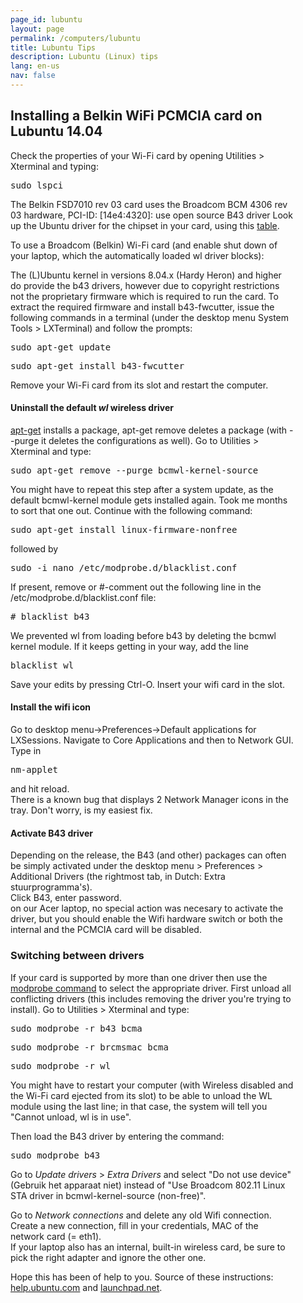 ```yaml
---
page_id: lubuntu
layout: page
permalink: /computers/lubuntu
title: Lubuntu Tips
description: Lubuntu (Linux) tips
lang: en-us
nav: false
---
```


<div class="card mx-auto mb-3 p-3" style="max-width: 90%;">

<h2>Installing a Belkin WiFi PCMCIA card on Lubuntu 14.04</h2>

Check the properties of your Wi-Fi card by opening Utilities > Xterminal and typing:
<pre>sudo lspci</pre>
The Belkin FSD7010 rev 03 card uses the Broadcom BCM 4306 rev 03 hardware, PCI-ID: [14e4:4320]: use open source B43 driver
Look up the Ubuntu driver for the chipset in your card, using this <a href="https://help.ubuntu.com/community/HardwareSupportComponentsWirelessNetworkCardsBelkin#PCMCIA">table</a>.


To use a Broadcom (Belkin) Wi-Fi card (and enable shut down of your laptop, which the automatically loaded wl driver blocks):

The (L)Ubuntu kernel in versions 8.04.x (Hardy Heron) and higher do provide the b43 drivers, however due to copyright restrictions not the proprietary firmware which is required to run the card. To extract the required firmware and install b43-fwcutter, issue the following commands in a terminal (under the desktop menu System Tools > LXTerminal) and follow the prompts:
<pre>sudo apt-get update</pre>
<pre>sudo apt-get install b43-fwcutter</pre>
Remove your Wi-Fi card from its slot and restart the computer.

#### Uninstall the default _wl_ wireless driver

[apt-get](https://help.ubuntu.com/community/AptGet/Howto) installs a package, apt-get remove deletes a package (with --purge it deletes the configurations as well).
Go to Utilities > Xterminal and type:

<pre>sudo apt-get remove --purge bcmwl-kernel-source</pre>
You might have to repeat this step after a system update, as the default bcmwl-kernel module gets installed again. Took me months to sort that one out.
Continue with the following command:
<pre>sudo apt-get install linux-firmware-nonfree</pre>
followed by
<pre>sudo -i nano /etc/modprobe.d/blacklist.conf</pre>
If present, remove or #-comment out the following line in the /etc/modprobe.d/blacklist.conf file:
<pre># blacklist b43</pre>
We prevented wl from loading before b43 by deleting the bcmwl kernel module. If it keeps getting in your way, add the line
<pre>blacklist wl</pre>
Save your edits by pressing Ctrl-O. Insert your wifi card in the slot.

#### Install the wifi icon

Go to desktop menu->Preferences->Default applications for LXSessions. Navigate to Core Applications and then to Network GUI. Type in <pre>nm-applet</pre>
and hit reload.<br>
There is a known bug that displays 2 Network Manager icons in the tray. Don't worry, is my easiest fix.

#### Activate B43 driver

Depending on the release, the B43 (and other) packages can often be simply activated under the desktop menu > Preferences > Additional Drivers (the rightmost tab, in Dutch: Extra stuurprogramma's).<br>
Click B43, enter password.<br>
on our Acer laptop, no special action was necesary to activate the driver, but you should enable the Wifi hardware switch or both the internal and the PCMCIA card will be disabled.

### Switching between drivers

If your card is supported by more than one driver then use the <a href="https://en.wikipedia.org/wiki/Modprobe">modprobe command</a> to select the appropriate driver. First unload all conflicting drivers (this includes removing the driver you're trying to install). Go to Utilities > Xterminal and type:
<pre>sudo modprobe -r b43 bcma</pre>
<pre>sudo modprobe -r brcmsmac bcma</pre>
<pre>sudo modprobe -r wl</pre>
You might have to restart your computer (with Wireless disabled and the Wi-Fi card ejected from its slot) to be able to unload the WL module using the last line; in that case, the system will tell you &quot;Cannot unload, wl is in use&quot;.

Then load the B43 driver by entering the command:
<pre>sudo modprobe b43</pre>

Go to <em>Update drivers</em> > <em>Extra Drivers</em> and select &quot;Do not use device&quot; (Gebruik het apparaat niet)
instead of "Use Broadcom 802.11 Linux STA driver in bcmwl-kernel-source (non-free)".

Go to <em>Network connections</em> and delete any old Wifi connection.<br>
Create a new connection, fill in your credentials, MAC of the network card (= eth1).<br>
If your laptop also has an internal, built-in wireless card, be sure to pick the right adapter and ignore the other one.

Hope this has been of help to you.
Source of these instructions: [help.ubuntu.com](https://help.ubuntu.com/community/WifiDocs/Driver/bcm43xx) and [launchpad.net](https://launchpad.net/ubuntu/+source/b43-fwcutter).

</div>
